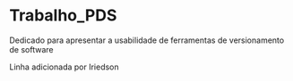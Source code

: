 # Trabalho_PDS
Dedicado para apresentar a usabilidade de ferramentas de versionamento de software

Linha adicionada por Iriedson
